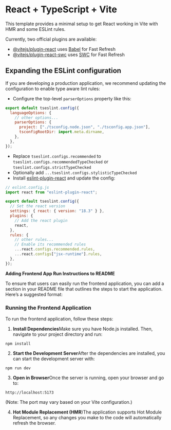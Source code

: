 # React + TypeScript + Vite

This template provides a minimal setup to get React working in Vite with HMR and some ESLint rules.

Currently, two official plugins are available:

- [@vitejs/plugin-react](https://github.com/vitejs/vite-plugin-react/blob/main/packages/plugin-react/README.md) uses [Babel](https://babeljs.io/) for Fast Refresh
- [@vitejs/plugin-react-swc](https://github.com/vitejs/vite-plugin-react-swc) uses [SWC](https://swc.rs/) for Fast Refresh

## Expanding the ESLint configuration

If you are developing a production application, we recommend updating the configuration to enable type aware lint rules:

- Configure the top-level `parserOptions` property like this:

```js
export default tseslint.config({
  languageOptions: {
    // other options...
    parserOptions: {
      project: ["./tsconfig.node.json", "./tsconfig.app.json"],
      tsconfigRootDir: import.meta.dirname,
    },
  },
});
```

- Replace `tseslint.configs.recommended` to `tseslint.configs.recommendedTypeChecked` or `tseslint.configs.strictTypeChecked`
- Optionally add `...tseslint.configs.stylisticTypeChecked`
- Install [eslint-plugin-react](https://github.com/jsx-eslint/eslint-plugin-react) and update the config:

```js
// eslint.config.js
import react from "eslint-plugin-react";

export default tseslint.config({
  // Set the react version
  settings: { react: { version: "18.3" } },
  plugins: {
    // Add the react plugin
    react,
  },
  rules: {
    // other rules...
    // Enable its recommended rules
    ...react.configs.recommended.rules,
    ...react.configs["jsx-runtime"].rules,
  },
});
```

**Adding Frontend App Run Instructions to README**

To ensure that users can easily run the frontend application, you can add a section in your README file that outlines the steps to start the application. Here’s a suggested format:

### Running the Frontend Application

To run the frontend application, follow these steps:

1. **Install Dependencies**Make sure you have Node.js installed. Then, navigate to your project directory and run:

```
npm install

```

2. **Start the Development Server**After the dependencies are installed, you can start the development server with:

```
npm run dev

```

3. **Open in Browser**Once the server is running, open your browser and go to:

```
http://localhost:5173

```

   (Note: The port may vary based on your Vite configuration.)

4. **Hot Module Replacement (HMR**)The application supports Hot Module Replacement, so any changes you make to the code will automatically refresh the browser.
